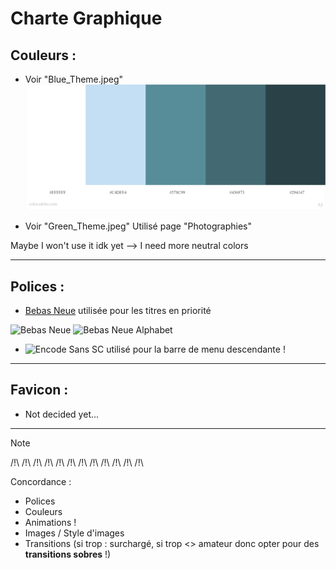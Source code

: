 # Charte Graphique

## Couleurs :
- Voir "Blue_Theme.jpeg"
![Blue Theme](Blue_Theme.jpeg) 

- Voir "Green_Theme.jpeg"
Utilisé page "Photographies"

Maybe I won't use it idk yet
--> I need more neutral colors

-------------

## Polices :
- [Bebas Neue](https://www.dafont.com/fr/bebas-neue.font) utilisée pour les titres en priorité

![Bebas Neue](https://www.dafont.com/img/illustration/b/e/bebas_neue.png)
![Bebas Neue Alphabet](https://www.dafont.com/img/charmap/b/e/bebas_neue0.png)

- ![Encode Sans SC](https://fonts.google.com/specimen/Encode+Sans+SC#glyphs) utilisé pour la barre de menu descendante !


-------------

## Favicon :
- Not decided yet...

---------------------------

Note 

/!\ /!\ /!\ /!\ /!\ /!\ /!\ /!\ /!\ /!\ /!\ /!\

Concordance : 
- Polices
- Couleurs
- Animations !
- Images / Style d'images
- Transitions (si trop : surchargé, si trop <> amateur donc opter pour des **transitions sobres** !)